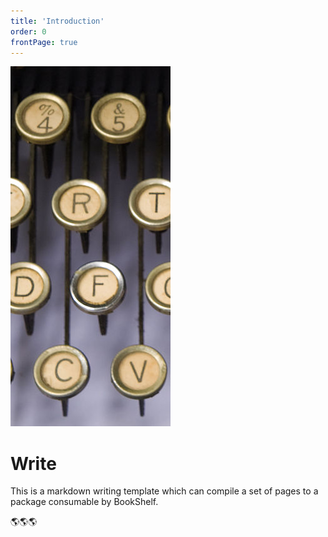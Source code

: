 ```yaml
---
title: 'Introduction'
order: 0
frontPage: true
---
```


![Continental_Standard_typewriter_keyboard.jpg: Sommereggerderivative work: Nils von Barth (nbarth) CC BY-SA 3.0](assets/256px-Continental_Standard_typewriter_keyboard_-_key_detail.jpg)

# Write

This is a markdown writing template which can compile a set of pages to a package consumable by BookShelf. 

🌎🌎🌎
